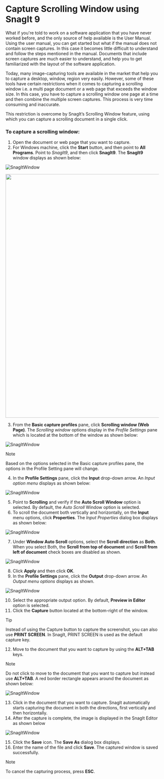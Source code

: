 # Capture Scrolling Window using SnagIt 9
What if you're told to work on a software application that you have never worked before, and the only source of help available is the User Manual. Using the user manual, you can get started but what if the manual does not contain screen captures. In this case it becomes little difficult to understand and follow the steps mentioned in the manual. Documents that include screen captures are much easier to understand, and help you to get familiarized with the layout of the software application.

Today, many image-capturing tools are available in the market that help you to capture a desktop, window, region very easily. However, some of these tools have certain restrictions when it comes to capturing a scrolling window i.e. a multi page document or a web page that exceeds the window size. In this case, you have to capture a scrolling window one page at a time and then combine the multiple screen captures. This process is very time consuming and inaccurate.

This restriction is overcome by SnagIt’s Scrolling Window feature, using which you can capture a scrolling document in a single click.

### To capture a scrolling window:
1. Open the document or web page that you want to capture.  
2. For Windows machine, click the **Start** button, and then point to **All Programs**. Point to *SnagIt9*, and then click **SnagIt9**. The **SnagIt9** window displays as shown below:

 ![SnagItWindow](https://github.com/SilviaDias16/My-Portfolio/blob/main/Images/SnagItWindow.png)

 <img src="https://github.com/SilviaDias16/My-Portfolio/blob/main/Images/SnagItWindow.png" width="800">

3. From the **Basic capture profiles** pane, click **Scrolling window (Web Page)**. The *Scrolling window* options display in the *Profile Settings* pane which is located at the bottom of the window as shown below:

![SnagItWindow](https://github.com/SilviaDias16/My-Portfolio/blob/main/Images/ScrollingWindowOption.png)

>[!Note] 
Based on the options selected in the Basic capture profiles pane, the options in the Profile Setting pane will change.
>
4. In the **Profile Settings** pane, click the **Input** drop-down arrow. An *Input option menu* displays as shown below:

 ![SnagItWindow](https://github.com/SilviaDias16/My-Portfolio/blob/main/Images/InputMenuOption.png)

 5. Point to **Scrolling** and verify if the **Auto Scroll Window** option is selected. By default, the *Auto Scroll* Window option is selected.
6. To scroll the document both vertically and horizontally, on the **Input** menu options, click **Properties**. The *Input Properties* dialog box displays as shown below:

![SnagItWindow](https://github.com/SilviaDias16/My-Portfolio/blob/main/Images/InputProperties.png)

7. Under **Window Auto Scroll** options, select the **Scroll direction** as **Both**. When you select Both, the **Scroll from top of document** and **Scroll from left of document** check boxes are disabled as shown.

 ![SnagItWindow](https://github.com/SilviaDias16/My-Portfolio/blob/main/Images/InputProperties_ScrollDirection.png)

8. Click **Apply** and then click **OK**.
9. In the **Profile Settings** pane, click the **Output** drop-down arrow. An *Output menu options* displays as shown.

![SnagItWindow](https://github.com/SilviaDias16/My-Portfolio/blob/main/Images/OutputMenuOption.png)

10. Select the appropriate output option. By default, **Preview in Editor** option is selected.
11. Click the **Capture** button located at the bottom-right of the window.
>[!TIP]
> Instead of using the Capture button to capture the screenshot, you can also use **PRINT SCREEN**. In SnagIt, PRINT SCREEN is used as the default capture key.
12. Move to the document that you want to capture by using the **ALT+TAB** keys.
>[!NOTE]
Do not click to move to the document that you want to capture but instead use **ALT+TAB**. A red border rectangle appears around the document as shown below:

![SnagItWindow](https://github.com/SilviaDias16/My-Portfolio/blob/main/Images/RedBorder.png)

13. Click in the document that you want to capture. SnagIt automatically starts capturing the document in both the directions, first vertically and then horizontally.
14. After the capture is complete, the image is displayed in the SnagIt Editor as shown below

![SnagItWindow](https://github.com/SilviaDias16/My-Portfolio/blob/main/Images/SnagItCaptureComplete.png)

15. Click the **Save** icon. The **Save As** dialog box displays.
16. Enter the name of the file and click **Save**. The captured window is saved successfully.

>[!NOTE]
To cancel the capturing process, press **ESC**.
